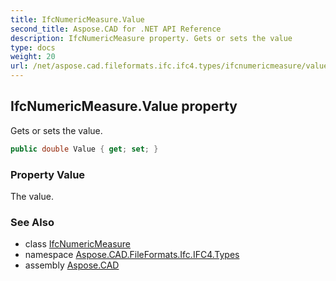 ```yaml
---
title: IfcNumericMeasure.Value
second_title: Aspose.CAD for .NET API Reference
description: IfcNumericMeasure property. Gets or sets the value
type: docs
weight: 20
url: /net/aspose.cad.fileformats.ifc.ifc4.types/ifcnumericmeasure/value/
---
```

## IfcNumericMeasure.Value property

Gets or sets the value.

```csharp
public double Value { get; set; }
```

### Property Value

The value.

### See Also

* class [IfcNumericMeasure](../)
* namespace [Aspose.CAD.FileFormats.Ifc.IFC4.Types](../../ifcnumericmeasure/)
* assembly [Aspose.CAD](../../../)


